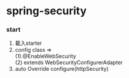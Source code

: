 # spring-security


### start

1. 載入starter
2. config class =><br>(1).@EnableWebSecurity <br> (2) extends WebSecurityConfigurerAdapter  
3. auto Override configure(httpSecurity)

